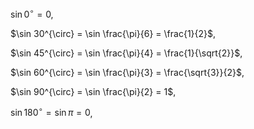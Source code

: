 $\sin 0^{\circ} = 0$,

$\sin 30^{\circ} = \sin \frac{\pi}{6} = \frac{1}{2}$,

$\sin 45^{\circ} = \sin \frac{\pi}{4} = \frac{1}{\sqrt{2}}$,

$\sin 60^{\circ} = \sin \frac{\pi}{3} = \frac{\sqrt{3}}{2}$,

$\sin 90^{\circ} = \sin \frac{\pi}{2} = 1$,

$\sin 180^{\circ} = \sin \pi = 0$,
